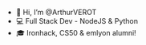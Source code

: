 - 👋 Hi, I’m @ArthurVEROT
- 💻 Full Stack Dev - NodeJS & Python
- 🎓 Ironhack, CS50 & emlyon alumni!

<!---
ArthurVEROT/ArthurVEROT is a ✨ special ✨ repository because its `README.md` (this file) appears on your GitHub profile.
You can click the Preview link to take a look at your changes.
--->
